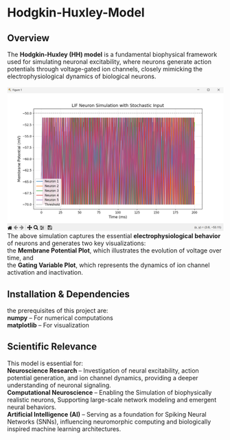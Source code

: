 # Hodgkin-Huxley-Model
## Overview
The **Hodgkin-Huxley (HH) model** is a fundamental biophysical framework used for simulating neuronal excitability, where neurons generate action potentials through voltage-gated ion channels, closely mimicking the electrophysiological dynamics of biological neurons.<br>
 <br>
![alt text](https://github.com/MrinmayiVerma/Leaky-Integrate-and-Fire-Model/blob/main/LIF_graph.png)
The above simulation captures the essential **electrophysiological behavior** of neurons and generates two key visualizations:<br>
the **Membrane Potential Plot**, which illustrates the evolution of voltage over time, and <br> 
the **Gating Variable Plot**, which represents the dynamics of ion channel activation and inactivation.<br>
## Installation & Dependencies
 the prerequisites of this project are:<br>
 **numpy** – For numerical computations<br>
 **matplotlib** – For visualization<br>

## **Scientific Relevance**  
This model is essential for:  
  **Neuroscience Research** – Investigation of neural excitability, action potential generation, and ion channel dynamics, providing a deeper understanding of neuronal signaling.  
  **Computational Neuroscience** – Enabling the Simulation of biophysically realistic neurons, Supporting large-scale network modeling and emergent neural behaviors.  
 **Artificial Intelligence (AI)** – Serving as a foundation for Spiking Neural Networks (SNNs), influencing neuromorphic computing and biologically inspired machine learning architectures. <br>
